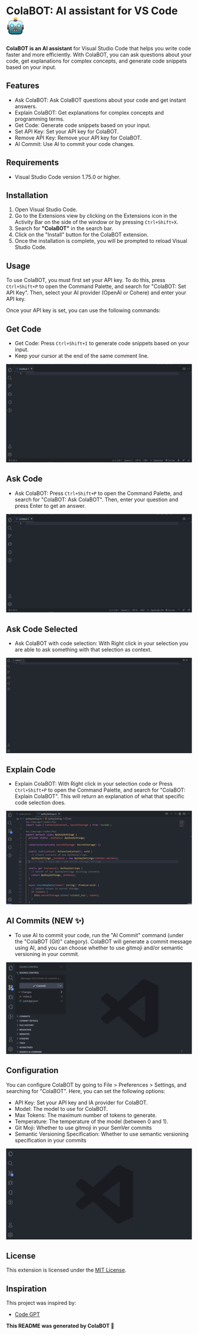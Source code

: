 # ColaBOT: AI assistant for VS Code <img width="50" height="50" src="./assets/icon.png" alt="colabot" />

**ColaBOT is an AI assistant** for Visual Studio Code that helps you write code faster and more efficiently. With ColaBOT, you can ask questions about your code, get explanations for complex concepts, and generate code snippets based on your input.

## Features

- Ask ColaBOT: Ask ColaBOT questions about your code and get instant answers.
- Explain ColaBOT: Get explanations for complex concepts and programming terms.
- Get Code: Generate code snippets based on your input.
- Set API Key: Set your API key for ColaBOT.
- Remove API Key: Remove your API key for ColaBOT.
- AI Commit: Use AI to commit your code changes.

## Requirements

- Visual Studio Code version 1.75.0 or higher.

## Installation

1. Open Visual Studio Code.
2. Go to the Extensions view by clicking on the Extensions icon in the Activity Bar on the side of the window or by pressing `Ctrl+Shift+X`.
3. Search for **"ColaBOT"** in the search bar.
4. Click on the "Install" button for the ColaBOT extension.
5. Once the installation is complete, you will be prompted to reload Visual Studio Code.

## Usage

To use ColaBOT, you must first set your API key. To do this, press `Ctrl+Shift+P` to open the Command Palette, and search for "ColaBOT: Set API Key". Then, select your AI provider (OpenAI or Cohere) and enter your API key.

Once your API key is set, you can use the following commands:

## Get Code

- Get Code: Press `Ctrl+Shift+I` to generate code snippets based on your input.
- Keep your cursor at the end of the same comment line.

![](./assets/getCode.gif)

## Ask Code

- Ask ColaBOT: Press `Ctrl+Shift+P` to open the Command Palette, and search for "ColaBOT: Ask ColaBOT". Then, enter your question and press Enter to get an answer.

![](./assets/askCode.gif)


## Ask Code Selected

- Ask ColaBOT with code selection: With Right click in your selection you are able to ask something with that selection as context.

![](./assets/askCodeSelected.gif)

## Explain Code

- Explain ColaBOT: With Right click in your selection code or Press `Ctrl+Shift+P` to open the Command Palette, and search for "ColaBOT: Explain ColaBOT". This will return an explanation of what that specific code selection does.

![](./assets/explainCode.gif)

## AI Commits (NEW ✨)

- To use AI to commit your code, run the "AI Commit" command (under the "ColaBOT (Git)" category). ColaBOT will generate a commit message using AI, and you can choose whether to use gitmoji and/or semantic versioning in your commit.

![](./assets/aiCommits.gif)

## Configuration

You can configure ColaBOT by going to File > Preferences > Settings, and searching for "ColaBOT". Here, you can set the following options:

- API Key: Set your API key and IA provider for ColaBOT.
- Model: The model to use for ColaBOT.
- Max Tokens: The maximum number of tokens to generate.
- Temperature: The temperature of the model (between 0 and 1).
- Git Moji: Whether to use gitmoji in your SemVer commits
- Semantic Versioning Specification: Whether to use semantic versioning specification in your commits

![](./assets/config.gif)

## License

This extension is licensed under the [MIT License](LICENSE).

## Inspiration

This project was inspired by:

- [Code GPT](https://www.codegpt.co/)

**This README was generated by ColaBOT 🤖**
